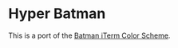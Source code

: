 # Hyper Batman

This is a port of the [Batman iTerm Color Scheme](https://github.com/mbadolato/iTerm2-Color-Schemes).